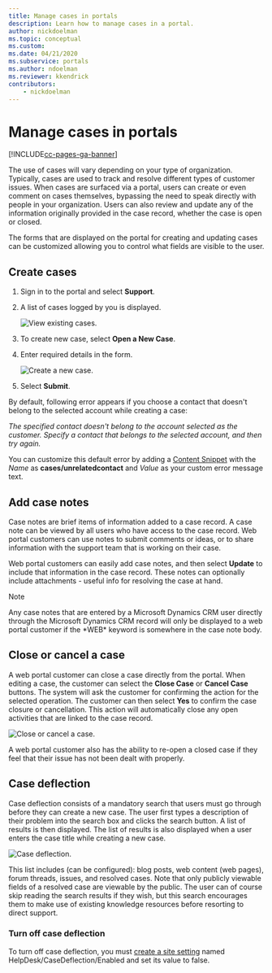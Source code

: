 ```yaml
---
title: Manage cases in portals
description: Learn how to manage cases in a portal.
author: nickdoelman
ms.topic: conceptual
ms.custom: 
ms.date: 04/21/2020
ms.subservice: portals
ms.author: ndoelman
ms.reviewer: kkendrick
contributors:
    - nickdoelman
---
```


# Manage cases in portals


[!INCLUDE[cc-pages-ga-banner](../../../includes/cc-pages-ga-banner.md)]

The use of cases will vary depending on your type of organization. Typically, cases are used to track and resolve different types of customer issues. When cases are surfaced via a portal, users can create or even comment on cases themselves, bypassing the need to speak directly with people in your organization. Users can also review and update any of the information originally provided in the case record, whether the case is open or closed. 

The forms that are displayed on the portal for creating and updating cases can be customized allowing you to control what fields are visible to the user.

## Create cases

1. Sign in to the portal and select **Support**.

2. A list of cases logged by you is displayed.

    ![View existing cases.](media/view-cases.png "View existing cases") 

3. To create new case, select **Open a New Case**.

4. Enter required details in the form.

    ![Create a new case.](media/create-case.png "Create a new case") 

5. Select **Submit**.

By default, following error appears if you choose a contact that doesn't belong to the selected account while creating a case:
 
*The specified contact doesn't belong to the account selected as the customer. Specify a contact that belongs to the selected account, and then try again.*
 
You can customize this default error by adding a [Content Snippet](../configure/customize-content-snippets.md#edit-snippets) with the *Name* as **cases/unrelatedcontact** and *Value* as your custom error message text.

## Add case notes

Case notes are brief items of information added to a case record. A case note can be viewed by all users who have access to the case record. Web portal customers can use notes to submit comments or ideas, or to share information with the support team that is working on their case. 

Web portal customers can easily add case notes, and then select **Update** to include that information in the case record. These notes can optionally include attachments - useful info for resolving the case at hand.

> [!NOTE]
> Any case notes that are entered by a Microsoft Dynamics CRM user directly through the Microsoft Dynamics CRM record will only be displayed to a web portal customer if the \*WEB\* keyword is somewhere in the case note body.

## Close or cancel a case 

A web portal customer can close a case directly from the portal. When editing a case, the customer can select the **Close Case** or **Cancel Case** buttons. The system will ask the customer for confirming the action for the selected operation. The customer can then select **Yes** to confirm the case closure or cancellation. This action will automatically close any open activities that are linked to the case record.

![Close or cancel a case.](media/case-actions.png "Close or cancel a case") 

A web portal customer also has the ability to re-open a closed case if they feel that their issue has not been dealt with properly.

## Case deflection

Case deflection consists of a mandatory search that users must go through before they can create a new case. The user first types a description of their problem into the search box and clicks the search button. A list of results is then displayed. The list of results is also displayed when a user enters the case title while creating a new case.

![Case deflection.](media/case-deflection.png "Case deflection")

This list includes (can be configured): blog posts, web content (web pages), forum threads, issues, and resolved cases.  Note that only publicly viewable fields of a resolved case are viewable by the public. The user can of course skip reading the search results if they wish, but this search encourages them to make use of existing knowledge resources before resorting to direct support.

### Turn off case deflection

To turn off case deflection, you must [create a site setting](../configure/configure-site-settings.md) named HelpDesk/CaseDeflection/Enabled and set its value to false.
